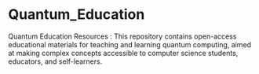 # Quantum_Education
Quantum Education Resources : This repository contains open-access educational materials for teaching and learning quantum computing, aimed at making complex concepts accessible to computer science students, educators, and self-learners.
